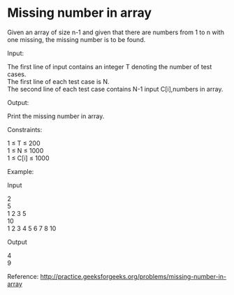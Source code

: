 # Missing number in array 

Given an array of size n-1 and given that there are numbers from 1 to n with one missing, the missing number is to be found.

Input:

The first line of input contains an integer T denoting the number of test cases. <br />
The first line of each test case is N. <br />
The second line of each test case contains N-1 input C[i],numbers in array. <br />

Output:

Print the missing number in array.

Constraints:

1 ≤ T ≤ 200  <br />
1 ≤ N ≤ 1000  <br />
1 ≤ C[i] ≤ 1000  <br />

Example:

Input

2 <br />
5 <br />
1 2 3 5 <br />
10 <br />
1 2 3 4 5 6 7 8 10 <br />

Output

4 <br />
9 <br />

Reference: http://practice.geeksforgeeks.org/problems/missing-number-in-array
